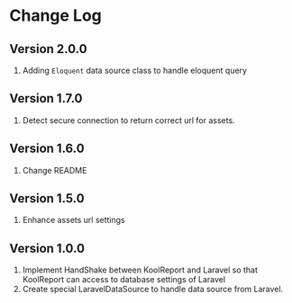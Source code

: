 # Change Log

## Version 2.0.0

1. Adding `Eloquent` data source class to handle eloquent query


## Version 1.7.0

1. Detect secure connection to return correct url for assets.

## Version 1.6.0

1. Change README

## Version 1.5.0

1. Enhance assets url settings

## Version 1.0.0

1. Implement HandShake between KoolReport and Laravel so that KoolReport can access to database settings of Laravel
2. Create special LaravelDataSource to handle data source from Laravel.